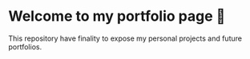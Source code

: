 # Welcome to my portfolio page :wave:

This repository have finality to expose my personal projects and future portfolios.
